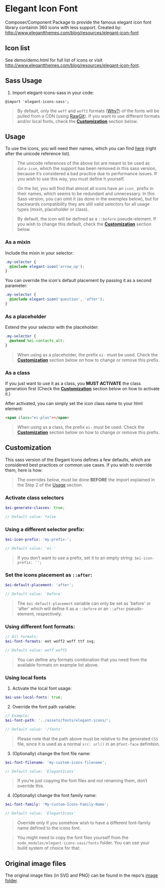 # Elegant Icon Font

Composer/Component Package to provide the famous elegant icon font library containin 360 icons with less support. Created by: http://www.elegantthemes.com/blog/resources/elegant-icon-font

## Icon list

See demo/demo.html for full list of icons or visit http://www.elegantthemes.com/blog/resources/elegant-icon-font.

## Sass Usage

1. Import elegant-icons-sass in your code:

```
@import 'elegant-icons-sass';
```

> By default, only the `woff` and `woff2` formats ([Why?](http://caniuse.com/#search=woff)) of the fonts will be pulled from a CDN (using [RawGit](https://rawgit.com/)). If you want to use different formats and/or local fonts, check the [**Customization**](#customization) section below.

## Usage

To use the icons, you will need their names, which you can find [here](https://www.elegantthemes.com/blog/resources/elegant-icon-font) (right after the unicode reference list).

> The unicode references of the above list are meant to be used as `data-icon`, which the support has been removed in this sass version, because it‘s considered a bad practice due to performance issues. If you wish to use this way, you must define it yourself.

> On the list, you will find that almost all icons have an `icon_` prefix in their names, which seems to be redundant and unnecessary. In this Sass version, you can omit it (as done in the exemples below), but for backwards compatibility they are still valid selectors for all usage types (mixin, placeholder or class).

> By default, the icon will be defined as a `::before` pseude-element. If you wish to change this default, check the [**Customization**](#customization) section below.

### As a mixin

Include the mixin in your selector:

```scss
.my-selector {
  @include elegant-icon('arrow_up');  
}
```

You can override the icon's default placement by passing it as a second parameter:

```scss
.my-selector {
  @include elegant-icon('question', 'after');  
}
```

### As a placeholder

Extend the your selector with the placeholder:

```scss
.my-selector {
  @extend %ei-contacts_alt;
}
```

> When using as a placeholder, the prefix `ei-` must be used. Check the [**Customization**](#customization) section below on how to change or remove this prefix.

### As a class

If you just want to use it as a class, you **MUST ACTIVATE** the class generation first (Check the [**Customization**](#customization) section below on how to activate it.)

After activated, you can simply set the icon class name to your html element:

```html
<span class="ei-plus"></span>
```

> When using as a class, the prefix `ei-` must be used. Check the [**Customization**](#customization) section below on how to change or remove this prefix.

## Customization

This sass version of the Elegant Icons defines a few defaults, which are considered best practices or common use cases. If you wish to override them, here is how:

  > The overrides below, must be done **BEFORE** the import explained in the Step 2 of the [Usage](#usage) section.

### Activate class selectors

```scss
$ei-generate-classes: true;

// Default value: false
```

### Using a different selector prefix:

```scss
$ei-icon-prefix: 'my-prefix-';

// Default value: 'ei-'
```

> If you don‘t want to use a prefix, set it to an empty string: `$ei-icon-prefix: '';`

### Set the icons placement as `::after`:

```scss
$ei-default-placement: 'after';

// Default value: 'before'
```

> The `$ei-default-placement` variable can only be set as 'before' or 'after' which will define it as a `::before` or an `::after` pseudo-element, respectively.

### Using different font formats:

```scss
// All formats:
$ei-font-formats: eot woff2 woff ttf svg;

// Default value: woff woff2
```

> You can define any formats combination that you need from the available formats on example list above.

### Using local fonts

1. Activate the local font usage:
  ```scss
  $ei-use-local-fonts: true;
  ```
2. Override the font path variable:
  ```scss
  // Example:
  $ei-font-path: '../assets/fonts/elegant-icons/';

  // Default value: '/fonts'
  ```
  > Please note that the path above must be relative to the generated `CSS` file, since it is used as a normal `src: url()` in an `@font-face` definition.

3. (Optionally) change the font file name:

  ```scss
  $ei-font-filename: 'my-custom-icons-filename';

  // Default value: 'ElegantIcons'
  ```

  > If you‘re just copying the font files and not renaming them, don‘t override this.

4. (Optionally) change the font family name:

  ```scss
  $ei-font-family: 'My-Custom-Icons-Family-Name';

  // Default value: 'ElegantIcons'
  ```

  > Override only if you somehow wish to have a different font-family name defined to the icons font.

> You might need to copy the font files yourself from the `node_modules/elegant-icons-sass/fonts` folder. You can use your build system of choice for that.

## Original image files

The original image files (in SVG and PNG) can be found in the repo's [image folder](https://github.com/mdentinho/elegant-icons-sass/tree/master/images).
